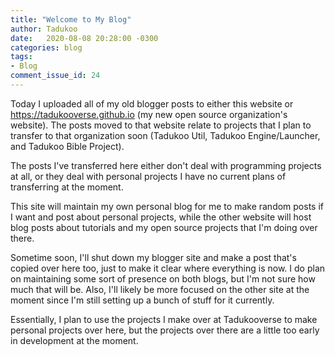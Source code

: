 ```yaml
---
title: "Welcome to My Blog"
author: Tadukoo
date:   2020-08-08 20:28:00 -0300
categories: blog
tags: 
- Blog
comment_issue_id: 24
---
```

Today I uploaded all of my old blogger posts to either this website or https://tadukooverse.github.io (my new open source organization's website). The posts moved to that website relate to projects 
that I plan to transfer to that organization soon (Tadukoo Util, Tadukoo Engine/Launcher, and Tadukoo Bible Project). 

The posts I've transferred here either don't deal with programming projects at all, or they deal with personal projects I have no current plans of transferring at the moment.

This site will maintain my own personal blog for me to make random posts if I want and post about personal projects, while the other website will host blog posts about tutorials and my open source 
projects that I'm doing over there.

Sometime soon, I'll shut down my blogger site and make a post that's copied over here too, just to make it clear where everything is now. I do plan on maintaining some sort of presence on both blogs, 
but I'm not sure how much that will be. Also, I'll likely be more focused on the other site at the moment since I'm still setting up a bunch of stuff for it currently.

Essentially, I plan to use the projects I make over at Tadukooverse to make personal projects over here, but the projects over there are a little too early in development at the moment.
